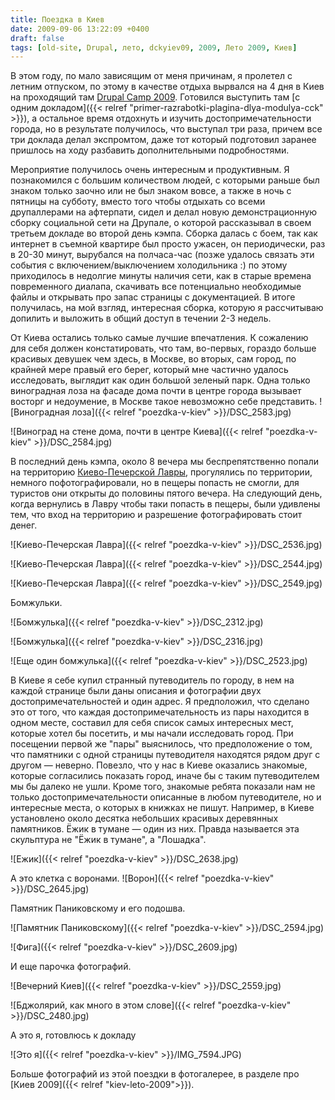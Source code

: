 ```yaml
---
title: Поездка в Киев
date: 2009-09-06 13:22:09 +0400
draft: false
tags: [old-site, Drupal, лето, dckyiev09, 2009, Лето 2009, Киев]
---
```

В этом году, по мало зависящим от меня причинам, я пролетел с летним отпуском, по этому в качестве отдыха вырвался на 4 дня в Киев на проходящий там [Drupal Camp 2009](http://camp09.drupal.ua/ru). Готовился выступить там [с одним докладом]({{< relref "primer-razrabotki-plagina-dlya-modulya-cck" >}}), а остальное время отдохнуть и изучить достопримечательности города, но в результате получилось, что выступал три раза, причем все три доклада делал экспромтом, даже тот который подготовил заранее пришлось на ходу разбавить дополнительными подробностями.

Мероприятие получилось очень интересным и продуктивным. Я познакомился с большим количеством людей, с которыми раньше был знаком только заочно или не был знаком вовсе, а также в ночь с пятницы на субботу, вместо того чтобы отдыхать со всеми друпаллерами на афтерпати, сидел и делал новую демонстрационную сборку социальной сети на Друпале, о которой рассказывал в своем третьем докладе во второй день кэмпа. Сборка далась с боем, так как интернет в съемной квартире был просто ужасен, он периодически, раз в 20-30 минут, вырубался на полчаса-час (позже удалось связать эти события с включением/выключением холодильника :) по этому приходилось в недолгие минуты наличия сети, как в старые времена повременного диалапа, скачивать все потенциально необходимые файлы и открывать про запас страницы с документацией. В итоге получилась, на мой взгляд, интересная сборка, которую я рассчитываю допилить и выложить в общий доступ в течении 2-3 недель.

От Киева остались только самые лучшие впечатления. К сожалению для себя должен констатировать, что там, во-первых, гораздо больше красивых девушек чем здесь, в Москве, во вторых, сам город, по крайней мере правый его берег, который мне частично удалось исследовать, выглядит как один большой зеленый парк. Одна только виноградная лоза на фасаде дома почти в центре города вызывает восторг и недоумение, в Москве такое невозможно себе представить.
![Виноградная лоза]({{< relref "poezdka-v-kiev" >}}/DSC_2583.jpg)
<!--more-->
![Виноград на стене дома, почти в центре Киева]({{< relref "poezdka-v-kiev" >}}/DSC_2584.jpg)

В последний день кэмпа, около 8 вечера мы беспрепятственно попали на территорию [Киево-Печерской Лавры](http://ru.wikipedia.org/wiki/Киево-Печерская_Лавра), прогулялись по территории, немного пофотографировали, но в пещеры попасть не смогли, для туристов они открыты до половины пятого вечера. На следующий день, когда вернулись в Лавру чтобы таки попасть в пещеры, были удивлены тем, что вход на территорию и разрешение фотографировать стоит денег.

![Киево-Печерская Лавра]({{< relref "poezdka-v-kiev" >}}/DSC_2536.jpg)

![Киево-Печерская Лавра]({{< relref "poezdka-v-kiev" >}}/DSC_2544.jpg)

![Киево-Печерская Лавра]({{< relref "poezdka-v-kiev" >}}/DSC_2549.jpg)

Бомжульки.

![Бомжулька]({{< relref "poezdka-v-kiev" >}}/DSC_2312.jpg)

![Бомжулька]({{< relref "poezdka-v-kiev" >}}/DSC_2316.jpg)

![Еще один бомжулька]({{< relref "poezdka-v-kiev" >}}/DSC_2523.jpg)

В Киеве я себе купил странный путеводитель по городу, в нем на каждой странице были даны описания и фотографии двух достопримечательностей и один адрес. Я предположил, что сделано это от того, что каждая достопримечательность из пары находится в одном месте, составил для себя список самых интересных мест, которые хотел бы посетить, и мы начали исследовать город. При посещении первой же "пары" выяснилось, что предположение о том, что памятники с одной страницы путеводителя находятся рядом друг с другом — неверно. Повезло, что у нас в Киеве оказались знакомые, которые согласились показать город, иначе бы с таким путеводителем мы бы далеко не ушли. Кроме того, знакомые ребята показали нам не только достопримечательности описанные в любом путеводителе, но и интересные места, о которых в книжках не пишут. Например, в Киеве установлено около десятка небольших красивых деревянных памятников. Ёжик в тумане — один из них. Правда называется эта скульптура не "Ёжик в тумане", а "Лошадка".

![Ежик]({{< relref "poezdka-v-kiev" >}}/DSC_2638.jpg)

А это клетка с в*о*ронами.
![Ворон]({{< relref "poezdka-v-kiev" >}}/DSC_2645.jpg)

Памятник Паниковскому и его подошва.

![Памятник Паниковскому]({{< relref "poezdka-v-kiev" >}}/DSC_2594.jpg)

![Фига]({{< relref "poezdka-v-kiev" >}}/DSC_2609.jpg)

И еще парочка фотографий.

![Вечерний Киев]({{< relref "poezdka-v-kiev" >}}/DSC_2559.jpg)

![Бджолярий, как много в этом слове]({{< relref "poezdka-v-kiev" >}}/DSC_2480.jpg)

А это я, готовлюсь к докладу

![Это я]({{< relref "poezdka-v-kiev" >}}/IMG_7594.JPG)

Больше фотографий из этой поездки в фотогалерее, в разделе про [Киев 2009]({{< relref "kiev-leto-2009">}}).